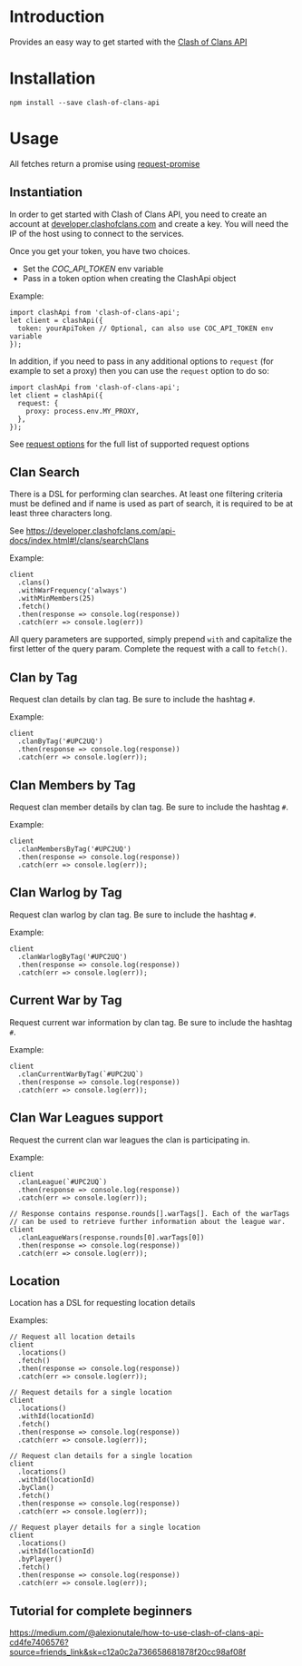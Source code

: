 # Introduction

Provides an easy way to get started with the [Clash of Clans API](https://developer.clashofclans.com)

# Installation

`npm install --save clash-of-clans-api`

# Usage

All fetches return a promise using [request-promise](https://www.npmjs.com/package/request-promise)

## Instantiation

In order to get started with Clash of Clans API, you need to create an account at [developer.clashofclans.com](https://developer.clashofclans.com) and create a key.  You will need the IP of the host using to connect to the services.

Once you get your token, you have two choices.
 - Set the *COC_API_TOKEN* env variable
 - Pass in a token option when creating the ClashApi object

Example:

```
import clashApi from 'clash-of-clans-api';
let client = clashApi({
  token: yourApiToken // Optional, can also use COC_API_TOKEN env variable
});
```

In addition, if you need to pass in any additional options to `request` (for example to set a proxy) then you can use the `request` option to do so:

```
import clashApi from 'clash-of-clans-api';
let client = clashApi({
  request: {
    proxy: process.env.MY_PROXY,
  },
});
```

See [request options](https://github.com/request/request#requestoptions-callback) for the full list of supported request options

## Clan Search

There is a DSL for performing clan searches.  At least one filtering criteria must be defined and if name is used as part of search, it is required to be at least three characters long.

See https://developer.clashofclans.com/api-docs/index.html#!/clans/searchClans

Example:
```
client
  .clans()
  .withWarFrequency('always')
  .withMinMembers(25)
  .fetch()
  .then(response => console.log(response))
  .catch(err => console.log(err))
```

All query parameters are supported, simply prepend `with` and capitalize the first letter of the query param.  Complete the request with a call to `fetch()`.

## Clan by Tag

Request clan details by clan tag.  Be sure to include the hashtag `#`.

Example:
```
client
  .clanByTag('#UPC2UQ')
  .then(response => console.log(response))
  .catch(err => console.log(err));
```

## Clan Members by Tag

Request clan member details by clan tag.  Be sure to include the hashtag `#`.

Example:
```
client
  .clanMembersByTag('#UPC2UQ')
  .then(response => console.log(response))
  .catch(err => console.log(err));
```

## Clan Warlog by Tag

Request clan warlog by clan tag.  Be sure to include the hashtag `#`.

Example:
```
client
  .clanWarlogByTag('#UPC2UQ')
  .then(response => console.log(response))
  .catch(err => console.log(err));
```

## Current War by Tag

Request current war information by clan tag.  Be sure to include the hashtag `#`.

Example:
```
client
  .clanCurrentWarByTag(`#UPC2UQ`)
  .then(response => console.log(response))
  .catch(err => console.log(err));
```

## Clan War Leagues support

Request the current clan war leagues the clan is participating in.

Example:
```
client
  .clanLeague(`#UPC2UQ`)
  .then(response => console.log(response))
  .catch(err => console.log(err));
  
// Response contains response.rounds[].warTags[]. Each of the warTags 
// can be used to retrieve further information about the league war.
client
  .clanLeagueWars(response.rounds[0].warTags[0])
  .then(response => console.log(response))
  .catch(err => console.log(err));
``` 

## Location

Location has a DSL for requesting location details

Examples:

```
// Request all location details
client
  .locations()
  .fetch()
  .then(response => console.log(response))
  .catch(err => console.log(err));

// Request details for a single location
client
  .locations()
  .withId(locationId)
  .fetch()
  .then(response => console.log(response))
  .catch(err => console.log(err));

// Request clan details for a single location
client
  .locations()
  .withId(locationId)
  .byClan()
  .fetch()
  .then(response => console.log(response))
  .catch(err => console.log(err));

// Request player details for a single location
client
  .locations()
  .withId(locationId)
  .byPlayer()
  .fetch()
  .then(response => console.log(response))
  .catch(err => console.log(err));
```


## Tutorial for complete beginners
https://medium.com/@alexionutale/how-to-use-clash-of-clans-api-cd4fe7406576?source=friends_link&sk=c12a0c2a736658681878f20cc98af08f
